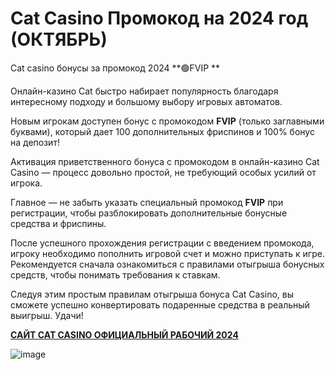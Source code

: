 # Cat Casino Промокод на 2024 год (ОКТЯБРЬ)


Cat casino бонусы за промокод 2024 **🟢FVIP **

Онлайн-казино Cat быстро набирает популярность благодаря интересному подходу и большому выбору игровых автоматов.

Новым игрокам доступен бонус с промокодом **FVIP** (только заглавными буквами), который дает 100 дополнительных фриспинов и 100% бонус на депозит!

Активация приветственного бонуса с промокодом в онлайн-казино Cat Casino — процесс довольно простой, не требующий особых усилий от игрока.

Главное — не забыть указать специальный промокод **FVIP** при регистрации, чтобы разблокировать дополнительные бонусные средства и фриспины.

После успешного прохождения регистрации с введением промокода, игроку необходимо пополнить игровой счет и можно приступать к игре. Рекомендуется сначала ознакомиться с правилами отыгрыша бонусных средств, чтобы понимать требования к ставкам.


Следуя этим простым правилам отыгрыша бонуса Cat Casino, вы сможете успешно конвертировать подаренные средства в реальный выигрыш. Удачи!


**[САЙТ CAT CASINO ОФИЦИАЛЬНЫЙ РАБОЧИЙ 2024](https://linksc.ru/cat_fvip)**

![image](https://github.com/user-attachments/assets/3f5671c2-74b9-429b-82e1-1021debc8197)
